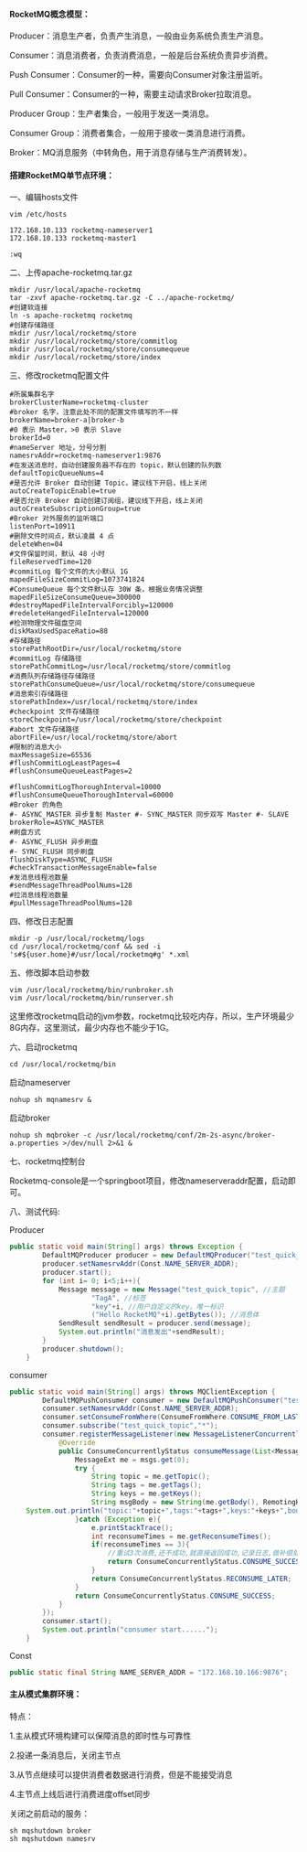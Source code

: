 #### RocketMQ概念模型：

Producer：消息生产者，负责产生消息，一般由业务系统负责生产消息。

Consumer：消息消费者，负责消费消息，一般是后台系统负责异步消费。

Push Consumer：Consumer的一种，需要向Consumer对象注册监听。

Pull Consumer：Consumer的一种，需要主动请求Broker拉取消息。

Producer Group：生产者集合，一般用于发送一类消息。

Consumer Group：消费者集合，一般用于接收一类消息进行消费。

Broker：MQ消息服务（中转角色，用于消息存储与生产消费转发）。

#### 搭建RocketMQ单节点环境：

一、编辑hosts文件

````shell
vim /etc/hosts

172.168.10.133 rocketmq-nameserver1
172.168.10.133 rocketmq-master1

:wq
````

二、上传apache-rocketmq.tar.gz

````shell
mkdir /usr/local/apache-rocketmq
tar -zxvf apache-rocketmq.tar.gz -C ../apache-rocketmq/
#创建软连接
ln -s apache-rocketmq rocketmq
#创建存储路径
mkdir /usr/local/rocketmq/store
mkdir /usr/local/rocketmq/store/commitlog
mkdir /usr/local/rocketmq/store/consumequeue
mkdir /usr/local/rocketmq/store/index
````

三、修改rocketmq配置文件

````properties
#所属集群名字
brokerClusterName=rocketmq-cluster
#broker 名字，注意此处不同的配置文件填写的不一样 
brokerName=broker-a|broker-b
#0 表示 Master，>0 表示 Slave
brokerId=0
#nameServer 地址，分号分割 
namesrvAddr=rocketmq-nameserver1:9876 
#在发送消息时，自动创建服务器不存在的 topic，默认创建的队列数 
defaultTopicQueueNums=4
#是否允许 Broker 自动创建 Topic，建议线下开启，线上关闭 
autoCreateTopicEnable=true
#是否允许 Broker 自动创建订阅组，建议线下开启，线上关闭 
autoCreateSubscriptionGroup=true
#Broker 对外服务的监听端口
listenPort=10911
#删除文件时间点，默认凌晨 4 点
deleteWhen=04
#文件保留时间，默认 48 小时
fileReservedTime=120
#commitLog 每个文件的大小默认 1G 
mapedFileSizeCommitLog=1073741824
#ConsumeQueue 每个文件默认存 30W 条，根据业务情况调整 
mapedFileSizeConsumeQueue=300000 
#destroyMapedFileIntervalForcibly=120000 
#redeleteHangedFileInterval=120000
#检测物理文件磁盘空间
diskMaxUsedSpaceRatio=88
#存储路径
storePathRootDir=/usr/local/rocketmq/store
#commitLog 存储路径 
storePathCommitLog=/usr/local/rocketmq/store/commitlog 
#消费队列存储路径存储路径 
storePathConsumeQueue=/usr/local/rocketmq/store/consumequeue 
#消息索引存储路径
storePathIndex=/usr/local/rocketmq/store/index
#checkpoint 文件存储路径 
storeCheckpoint=/usr/local/rocketmq/store/checkpoint
#abort 文件存储路径
abortFile=/usr/local/rocketmq/store/abort
#限制的消息大小
maxMessageSize=65536
#flushCommitLogLeastPages=4 
#flushConsumeQueueLeastPages=2

#flushCommitLogThoroughInterval=10000 
#flushConsumeQueueThoroughInterval=60000
#Broker 的角色
#- ASYNC_MASTER 异步复制 Master #- SYNC_MASTER 同步双写 Master #- SLAVE
brokerRole=ASYNC_MASTER
#刷盘方式
#- ASYNC_FLUSH 异步刷盘 
#- SYNC_FLUSH 同步刷盘 
flushDiskType=ASYNC_FLUSH
#checkTransactionMessageEnable=false 
#发消息线程池数量 
#sendMessageThreadPoolNums=128 
#拉消息线程池数量 
#pullMessageThreadPoolNums=128
````

四、修改日志配置

```shell
mkdir -p /usr/local/rocketmq/logs
cd /usr/local/rocketmq/conf && sed -i 's#${user.home}#/usr/local/rocketmq#g' *.xml
```

五、修改脚本启动参数

```shell
vim /usr/local/rocketmq/bin/runbroker.sh
vim /usr/local/rocketmq/bin/runserver.sh
```

这里修改rocketmq启动的jvm参数，rocketmq比较吃内存，所以，生产环境最少8G内存，这里测试，最少内存也不能少于1G。

六、启动rocketmq

````shell
cd /usr/local/rocketmq/bin
````

启动nameserver

````shell
nohup sh mqnamesrv &
````

启动broker

````shell
nohup sh mqbroker -c /usr/local/rocketmq/conf/2m-2s-async/broker-a.properties >/dev/null 2>&1 &
````

七、rocketmq控制台

Rocketmq-console是一个springboot项目，修改nameserveraddr配置，启动即可。

八、测试代码:

Producer

```java
public static void main(String[] args) throws Exception {
		DefaultMQProducer producer = new DefaultMQProducer("test_quick_producer_name");
		producer.setNamesrvAddr(Const.NAME_SERVER_ADDR);
		producer.start();
		for (int i= 0; i<5;i++){
			Message message = new Message("test_quick_topic", //主题
					"TagA", //标签
					"key"+i, //用户自定义的key，唯一标识
					("Hello RocketMQ"+i).getBytes()); //消息体
			SendResult sendResult = producer.send(message);
			System.out.println("消息发出"+sendResult);
		}
		producer.shutdown();
	}
```

consumer

````java
public static void main(String[] args) throws MQClientException {
		DefaultMQPushConsumer consumer = new DefaultMQPushConsumer("test_quick_consumer_name");
		consumer.setNamesrvAddr(Const.NAME_SERVER_ADDR);
		consumer.setConsumeFromWhere(ConsumeFromWhere.CONSUME_FROM_LAST_OFFSET);
		consumer.subscribe("test_quick_topic","*");
		consumer.registerMessageListener(new MessageListenerConcurrently() {
			@Override
			public ConsumeConcurrentlyStatus consumeMessage(List<MessageExt> msgs, ConsumeConcurrentlyContext context) {
				MessageExt me = msgs.get(0);
				try {
					String topic = me.getTopic();
					String tags = me.getTags();
					String keys = me.getKeys();
					String msgBody = new String(me.getBody(), RemotingHelper.DEFAULT_CHARSET);
	System.out.println("topic:"+topic+",tags:"+tags+",keys:"+keys+",body:"+msgBody);
				}catch (Exception e){
					e.printStackTrace();
					int reconsumeTimes = me.getReconsumeTimes();
					if(reconsumeTimes == 3){
						//重试3次消费,还不成功,就直接返回成功,记录日志,做补偿处理
						return ConsumeConcurrentlyStatus.CONSUME_SUCCESS;
					}
					return ConsumeConcurrentlyStatus.RECONSUME_LATER;
				}
				return ConsumeConcurrentlyStatus.CONSUME_SUCCESS;
			}
		});
		consumer.start();
		System.out.println("consumer start......");
	}
````

Const

```java
public static final String NAME_SERVER_ADDR = "172.168.10.166:9876";
```

#### 主从模式集群环境：

特点：

1.主从模式环境构建可以保障消息的即时性与可靠性

2.投递一条消息后，关闭主节点

3.从节点继续可以提供消费者数据进行消费，但是不能接受消息

4.主节点上线后进行消费进度offset同步

关闭之前启动的服务：

```shell
sh mqshutdown broker
sh mqshutdown namesrv
```

